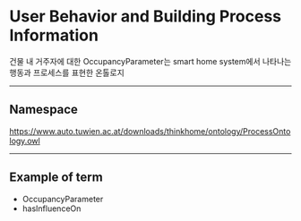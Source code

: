 # User Behavior and Building Process Information

건물 내 거주자에 대한 OccupancyParameter는 smart home system에서 나타나는 행동과 프로세스를 표현한 온톨로지

---
## Namespace

https://www.auto.tuwien.ac.at/downloads/thinkhome/ontology/ProcessOntology.owl

---

## Example of term

- OccupancyParameter
- hasInfluenceOn
